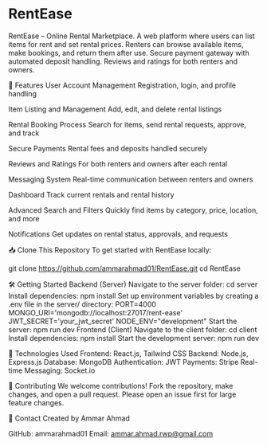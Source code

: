 # RentEase
RentEase – Online Rental Marketplace. A web platform where users can list items for rent and set rental prices. Renters can browse available items, make bookings, and return them after use. Secure payment gateway with automated deposit handling. Reviews and ratings for both renters and owners.

🚀 Features
User Account Management
Registration, login, and profile handling

Item Listing and Management
Add, edit, and delete rental listings

Rental Booking Process
Search for items, send rental requests, approve, and track

Secure Payments
Rental fees and deposits handled securely

Reviews and Ratings
For both renters and owners after each rental

Messaging System
Real-time communication between renters and owners

Dashboard
Track current rentals and rental history

Advanced Search and Filters
Quickly find items by category, price, location, and more

Notifications
Get updates on rental status, approvals, and requests

📥 Clone This Repository
To get started with RentEase locally:

git clone https://github.com/ammarahmad01/RentEase.git
cd RentEase

🛠 Getting Started
Backend (Server)
Navigate to the server folder:
cd server
Install dependencies:
npm install
Set up environment variables by creating a .env file in the server/ directory:
PORT=4000
MONGO_URI='mongodb://localhost:27017/rent-ease'
JWT_SECRET='your_jwt_secret'
NODE_ENV="development"
Start the server:
npm run dev
Frontend (Client)
Navigate to the client folder:
cd client
Install dependencies:
npm install
Start the development server:
npm run dev

📄 Technologies Used
Frontend: React.js, Tailwind CSS
Backend: Node.js, Express.js
Database: MongoDB
Authentication: JWT
Payments: Stripe
Real-time Messaging: Socket.io

🙌 Contributing
We welcome contributions! Fork the repository, make changes, and open a pull request. Please open an issue first for large feature changes.

📧 Contact
Created by Ammar Ahmad

GitHub: ammarahmad01
Email: ammar.ahmad.rwp@gmail.com
